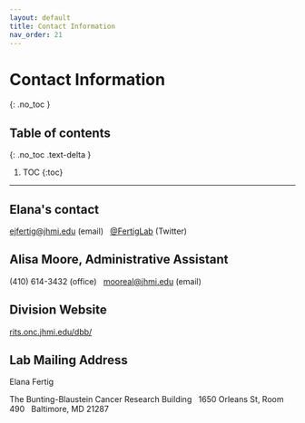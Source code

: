 ```yaml
---
layout: default
title: Contact Information
nav_order: 21
---
```


# Contact Information
{: .no_toc }

## Table of contents
{: .no_toc .text-delta }

1. TOC
{:toc}

---

## Elana's contact
<a href = "mailto: ejfertig@jhmi.edu">ejfertig@jhmi.edu</a> (email) &nbsp; 
<a href="https://twitter.com/FertigLab" target="_blank">@FertigLab</a> (Twitter)

## Alisa Moore, Administrative Assistant
(410) 614-3432 (office) &nbsp; 
<a href = "mailto: mooreal@jhmi.edu">mooreal@jhmi.edu</a> (email)

## Division Website

<a href="https://www.rits.onc.jhmi.edu/dbb/" target="_blank">rits.onc.jhmi.edu/dbb/</a>

## Lab Mailing Address

Elana Fertig

The Bunting-Blaustein Cancer Research Building &nbsp; 
1650 Orleans St, Room 490 &nbsp; 
Baltimore, MD 21287


<!-- just_the_docs:
  # Define which collections are used in just-the-docs
  collections:
    # Reference the "tests" collection
    tests:
      # Give the collection a name
      name: Tests
      # Exclude the collection from the navigation
      # Supports true or false (default)
      # nav_exclude: true
      # Fold the collection in the navigation
      # Supports true or false (default)
      # nav_fold: true  # note: this option is new in v0.4
      # Exclude the collection from the search
      # Supports true or false (default)
      # search_exclude: true -->
